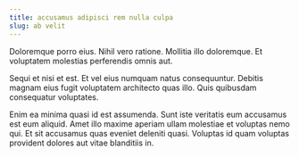 ```yaml
---
title: accusamus adipisci rem nulla culpa
slug: ab velit
---
```


Doloremque porro eius. Nihil vero ratione. Mollitia illo doloremque. Et voluptatem molestias perferendis omnis aut.

Sequi et nisi et est. Et vel eius numquam natus consequuntur. Debitis magnam eius fugit voluptatem architecto quas illo. Quis quibusdam consequatur voluptates.

Enim ea minima quasi id est assumenda. Sunt iste veritatis eum accusamus est eum aliquid. Amet illo maxime aperiam ullam molestiae et voluptas nemo qui. Et sit accusamus quas eveniet deleniti quasi. Voluptas id quam voluptas provident dolores aut vitae blanditiis in.
